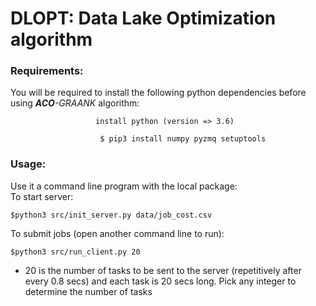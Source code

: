 # DLOPT: Data Lake Optimization algorithm

### Requirements:
You will be required to install the following python dependencies before using <em><strong>ACO</strong>-GRAANK</em> algorithm:<br>
```
                   install python (version => 3.6)

```

```
                    $ pip3 install numpy pyzmq setuptools

```

### Usage:
Use it a command line program with the local package:<br>
To start server:<br>

```
$python3 src/init_server.py data/job_cost.csv  
```

To submit jobs (open another command line to run):<br>

```
$python3 src/run_client.py 20 
```

* 20 is the number of tasks to be sent to the server (repetitively after every 0.8 secs) and each task is 20 secs long. Pick any integer to determine the number of tasks
